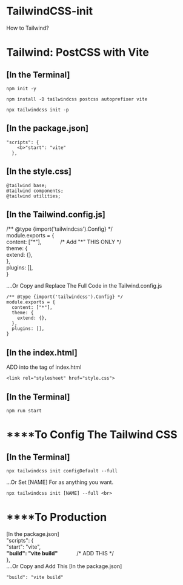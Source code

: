 # TailwindCSS-init
How to Tailwind?

# Tailwind: PostCSS with Vite
## [In the Terminal]
~~~
npm init -y
~~~
~~~
npm install -D tailwindcss postcss autoprefixer vite
~~~
~~~
npx tailwindcss init -p
~~~

## [In the package.json]
~~~
"scripts": { 
    <b>"start": "vite"
  },
~~~

## [In the style.css]
~~~
@tailwind base;
@tailwind components;
@tailwind utilities;
~~~

## [In the Tailwind.config.js]
/** @type {import('tailwindcss').Config} */  <br>
module.exports = { <br>
  content: ["\*"],   &emsp;&emsp;&emsp; /\* Add "\*" THIS ONLY */ <br>
  theme: {  <br>
    extend: {}, <br>
  }, <br>
  plugins: [], <br>
} <br>

....Or Copy and Replace The Full Code in the Tailwind.config.js
~~~
/** @type {import('tailwindcss').Config} */
module.exports = {
  content: ["*"],
  theme: {
    extend: {},
  },
  plugins: [],
}
~~~


## [In the index.html]
ADD into the <head> tag of index.html
~~~
<link rel="stylesheet" href="style.css">
~~~


## [In the Terminal] <br>
~~~
npm run start 
~~~

# ****To Config The Tailwind CSS 
## [In the Terminal] 
~~~
npx tailwindcss init configDefault --full
~~~
...Or Set [NAME] For as anything you want.
~~~
npx tailwindcss init [NAME] --full <br>
~~~

# ****To Production 
[In the package.json] <br>
"scripts": { <br>
    "start": "vite", <br>
    **"build": "vite build"** &emsp;&emsp;&emsp; /\* ADD THIS */ <br>
  }, <br>
....Or Copy and Add This [In the package.json]
~~~
"build": "vite build"
~~~

